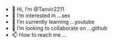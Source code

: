 - 👋 Hi, I’m @Tanvir2211
- 👀 I’m interested in ...sex
- 🌱 I’m currently learning ...youtube
- 💞️ I’m looking to collaborate on ...github
- 📫 How to reach me ...

<!---
Tanvir2211/Tanvir2211 is a ✨ special ✨ repository because its `README.md` (this file) appears on your GitHub profile.
You can click the Preview link to take a look at your changes.
--->
